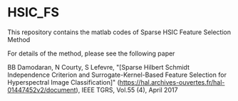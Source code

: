 # HSIC_FS
This repository contains the matlab codes of Sparse HSIC Feature Selection Method

For details of the method, please see the following paper

BB Damodaran, N Courty, S Lefevre, "[Sparse Hilbert Schmidt Independence Criterion and Surrogate-Kernel-Based Feature Selection for Hyperspectral Image Classification]" (https://hal.archives-ouvertes.fr/hal-01447452v2/document), IEEE TGRS, Vol.55 (4), April 2017

